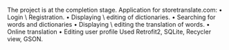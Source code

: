 The project is at the completion stage.
Application for storetranslate.com:
•	Login \ Registration.
•	Displaying \ editing of dictionaries.
•	Searching for words and dictionaries
•	Displaying \ editing the translation of words.
•	Online translation
•	Editing user profile
Used Retrofit2, SQLite, Recycler view, GSON.
